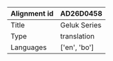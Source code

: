 |Alignment id | AD26D0458
| --- | --- 
|Title | Geluk Series 
|Type | translation
|Languages | ['en', 'bo']